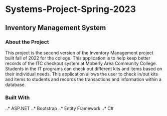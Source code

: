 # Systems-Project-Spring-2023


## Inventory Management System



### About the Project
This project is the second version of the Inventory Management project built fall of 2022 for the college.  This
application is to help keep better records of the ITC checkout system at Moberly Area Community College.  
Students in the IT programs can check out different kits and items based on their individual needs.  This 
application allows the user to check in/out kits and items to students and records the transactions and information
within a database.

### Built With

..* ASP.NET
..* Bootstrap
..* Entity Framework
..* C#
